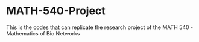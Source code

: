 # MATH-540-Project
This is the codes that can replicate the research project of the MATH 540 - Mathematics of Bio Networks
